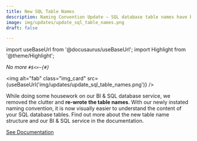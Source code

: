 ```yaml
---
title: New SQL Table Names
description: Naming Convention Update – SQL database table names have been renamed to make it even easier to work with the third-party Business Intelligence tools incorporated into Cotalker.
image: img/updates/update_sql_table_names.png
draft: false

---
```


import useBaseUrl from '@docusaurus/useBaseUrl'; 
import Highlight from '@theme/Highlight';


<div className="align-center">
<div class="card">
<div class="card__header">

<span className="hero__subtitle"><em>

No more `#$<>~{#}`

</em></span>

</div>
<div class="card__image">

<img alt="fab" class="img_card" src={useBaseUrl('img/updates/update_sql_table_names.png')} />
<br/>

</div>
<div class="card__body">

While doing some housework on our BI & SQL database service, we removed the clutter and **re-wrote the table names**. With our newly instated naming convention, it is now visually easier to understand the content of your SQL database tables. Find out more about the new table name structure and our BI & SQL service in the documentation. 

</div>
<div className="card__footer text-center align-padding-center">

<a className="button button--info button--block" href="/docs/documentation/sql_bi/model">See Documentation</a>
<br/>

</div>
</div>
</div>
